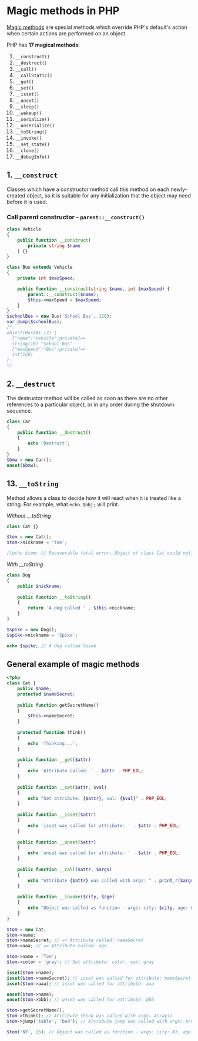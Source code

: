 # Magic methods in PHP

[Magic methods](https://www.php.net/manual/en/language.oop5.magic.php) are special methods which override PHP's default's action 
when certain actions are performed on an object.

PHP has **17 magical methods**:

1. `__construct()`
2. `__destruct()`
3. `__call()`
4. `__callStatic()`
5. `__get()`
6. `__set()`
7. `__isset()`
8. `__unset()`
9. `__sleep()`
10. `__wakeup()`
11. `__serialize()`
12. `__unserialize()`
13. `__toString()`
14. `__invoke()`
15. `__set_state()`
16. `__clone()`
17. `__debugInfo()`

## 1. `__construct`

Classes which have a constructor method call this method on each newly-created object, 
so it is suitable for any initialization that the object may need before it is used.

### Call parent constructor - `parent::__construct()`

```php
class Vehicle
{
    public function __construct(
        private string $name
    ) {}
}

class Bus extends Vehicle
{
    private int $maxSpeed;

    public function __construct(string $name, int $maxSpeed) {
        parent::__construct($name);
        $this->maxSpeed = $maxSpeed;
    }
}
$schoolBus = new Bus('School Bus', 120);
var_dump($schoolBus);
/*
object(Bus)#1 (2) {
  ["name":"Vehicle":private]=>
  string(10) "School Bus"
  ["maxSpeed":"Bus":private]=>
  int(120)
}
*/
```

## 2. `__destruct`

The destructor method will be called as soon as there are no other references to a particular object, or in any order during the shutdown sequence.

```php
class Car
{
    public function __destruct()
    {
        echo 'Destruct';
    }
}
$bmw = new Car();
unset($bmw);
```

## 13. `__toString`

Method allows a class to decide how it will react when it is treated like a string. For example, what `echo $obj;` will print.

*Without __toString*

```php
class Cat {}

$tom = new Cat();
$tom->nickname = 'tom';

//echo $tom; // Recoverable fatal error: Object of class Cat could not be converted to string
```

*With __toString*

```php
class Dog
{
    public $nickname;
    
    public function __toString()
    {
        return 'A dog called ' . $this->nickname;
    }
}

$spike = new Dog();
$spike->nickname = 'Spike';

echo $spike; // A dog called Spike
```

## General example of magic methods

```php
<?php
class Cat {
    public $name;
    protected $nameSecret;
    
    public function getSecretName()
    {
        $this->nameSecret;
    }
    
    protected function think()
    {
        echo 'Thinking...';
    }
    
    public function __get($attr)
    {
        echo 'Attribute called: ' . $attr . PHP_EOL;
    }
    
    public function __set($attr, $val)
    {
        echo "Set attribute: {$attr}, val: {$val}" . PHP_EOL;
    }
    
    public function __isset($attr)
    {
        echo 'isset was called for attribute: ' . $attr . PHP_EOL;
    }
    
    public function __unset($attr)
    {
        echo 'unset was called for attribute: ' . $attr . PHP_EOL;
    }
    
    public function __call($attr, $args)
    {
        echo "Attribute {$attr} was called with args: " . print_r($args, true) . PHP_EOL;
    }
    
    public function __invoke($city, $age)
    {
        echo "Object was called as function - args: city: $city, age: $age";
    }
}

$tom = new Cat;
$tom->name;
$tom->nameSecret; // => Attribute called: nameSecret
$tom->aaa; // => Attribute called: age

$tom->name = 'Tom';
$tom->color = 'gray'; // Set attribute: color, val: gray

isset($tom->name);
isset($tom->nameSecret); // isset was called for attribute: nameSecret
isset($tom->aaa); // isset was called for attribute: aaa

unset($tom->name);
unset($tom->bbb); // unset was called for attribute: bbb

$tom->getSecretName();
$tom->think(); // Attribute think was called with args: Array()
$tom->jump('table', 'bed'); // Attribute jump was called with args: Array([0] => table [1] => bed)

$tom('NY', 15); // Object was called as function - args: city: NY, age: 15
```
